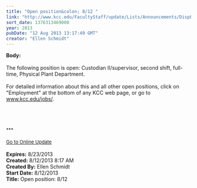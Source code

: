 ```yaml
---
title: "Open position&colon; 8/12 "
link: "http://www.kcc.edu/FacultyStaff/update/Lists/Announcements/DispForm.aspx?ID=1194"
sort_date: 1376313469000
year: 2013
pubDate: "12 Aug 2013 13:17:49 GMT"
creator: "Ellen Schmidt"
---
```


<div><b>Body:</b> <div class="ExternalClass6F21E03BB5B74CB297D1FE809EE862A0"><div><br />The following position is open: Custodian II/supervisor, second shift, full-time, Physical Plant Department.</div>
<div> </div>
<div>For detailed information about this and all other open positions, click on &quot;Employment&quot; at the bottom of any KCC web page, or go to <a href="/jobs">www.kcc.edu/jobs/</a>.</div>
<div> </div>
<div> </div>
<div>
<div><br /><br /></div>
<div><font size="2">***</font></div>
<div><font size="2"></font> </div>
<div><font size="2"></font></div>
<div><font size="2"></font></div>
<div><font size="2"><a href="/FacultyStaff/update/Pages/dailyupdate.aspx">Go to Online Update</a></font></div>
<div><font size="2"></font></div>
<div></div><br /></div></div></div>
<div><b>Expires:</b> 8/23/2013</div>
<div><b>Created:</b> 8/12/2013 8:17 AM</div>
<div><b>Created By:</b> Ellen Schmidt</div>
<div><b>Start Date:</b> 8/12/2013</div>
<div><b>Title:</b> Open position: 8/12 </div>
